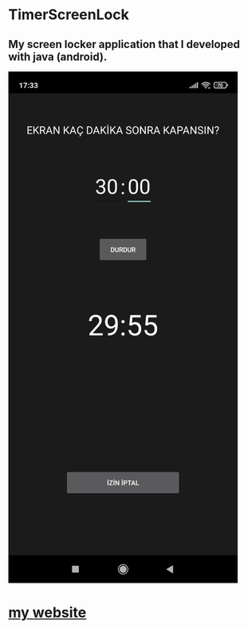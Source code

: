 # TimerScreenLock

## My screen locker application that I developed with java (android).

![error!](https://github.com/myigituzun/TimerScreenLock/blob/main/screenshots/ss1.jpeg?raw=true) 

# [my website](https://myigituzun.com/)
